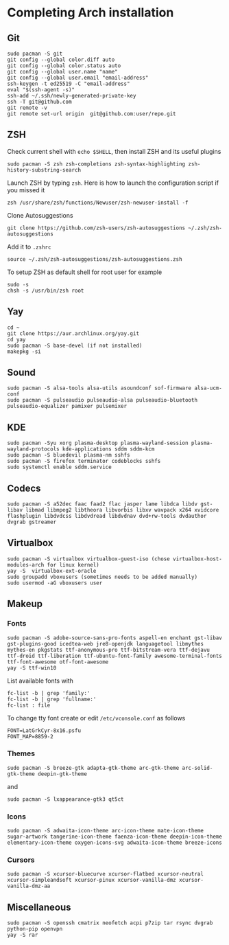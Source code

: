 # Completing Arch installation
## Git
````console
sudo pacman -S git
git config --global color.diff auto
git config --global color.status auto
git config --global user.name "name"
git config --global user.email "email-address"
ssh-keygen -t ed25519 -C "email-address"
eval "$(ssh-agent -s)"
ssh-add ~/.ssh/newly-generated-private-key
ssh -T git@github.com
git remote -v
git remote set-url origin  git@github.com:user/repo.git
````
## ZSH
Check current shell with ``echo $SHELL``, then install ZSH and its useful plugins
````console
sudo pacman -S zsh zsh-completions zsh-syntax-highlighting zsh-history-substring-search
````
Launch ZSH by typing ``zsh``. Here is how to launch the configuration script if you missed it
````console
zsh /usr/share/zsh/functions/Newuser/zsh-newuser-install -f
````
Clone Autosuggestions
````console
git clone https://github.com/zsh-users/zsh-autosuggestions ~/.zsh/zsh-autosuggestions
````
Add it to `.zshrc`
````console
source ~/.zsh/zsh-autosuggestions/zsh-autosuggestions.zsh
````
To setup ZSH as default shell for root user for example
````console
sudo -s
chsh -s /usr/bin/zsh root
````
## Yay
````console
cd ~
git clone https://aur.archlinux.org/yay.git
cd yay
sudo pacman -S base-devel (if not installed)
makepkg -si
````
## Sound
````console
sudo pacman -S alsa-tools alsa-utils asoundconf sof-firmware alsa-ucm-conf
sudo pacman -S pulseaudio pulseaudio-alsa pulseaudio-bluetooth pulseaudio-equalizer pamixer pulsemixer
````
## KDE
````console
sudo pacman -Syu xorg plasma-desktop plasma-wayland-session plasma-wayland-protocols kde-applications sddm sddm-kcm
sudo pacman -S bluedevil plasma-nm sshfs
sudo pacman -S firefox terminator codeblocks sshfs
sudo systemctl enable sddm.service
````
## Codecs
````console
sudo pacman -S a52dec faac faad2 flac jasper lame libdca libdv gst-libav libmad libmpeg2 libtheora libvorbis libxv wavpack x264 xvidcore flashplugin libdvdcss libdvdread libdvdnav dvd+rw-tools dvdauthor dvgrab gstreamer
````
## Virtualbox
````console
sudo pacman -S virtualbox virtualbox-guest-iso (chose virtualbox-host-modules-arch for linux kernel)
yay -S  virtualbox-ext-oracle
sudo groupadd vboxusers (sometimes needs to be added manually)
sudo usermod -aG vboxusers user
````
## Makeup
### Fonts
````console
sudo pacman -S adobe-source-sans-pro-fonts aspell-en enchant gst-libav gst-plugins-good icedtea-web jre8-openjdk languagetool libmythes mythes-en pkgstats ttf-anonymous-pro ttf-bitstream-vera ttf-dejavu ttf-droid ttf-liberation ttf-ubuntu-font-family awesome-terminal-fonts ttf-font-awesome otf-font-awesome
yay -S ttf-win10
````
List available fonts with
````console
fc-list -b | grep 'family:'
fc-list -b | grep 'fullname:'
fc-list : file
````
To change tty font create or edit ``/etc/vconsole.conf`` as follows
````console
FONT=LatGrkCyr-8x16.psfu
FONT_MAP=8859-2
````
### Themes
````console
sudo pacman -S breeze-gtk adapta-gtk-theme arc-gtk-theme arc-solid-gtk-theme deepin-gtk-theme
````
and
````console
sudo pacman -S lxappearance-gtk3 qt5ct
````
### Icons
````console
sudo pacman -S adwaita-icon-theme arc-icon-theme mate-icon-theme sugar-artwork tangerine-icon-theme faenza-icon-theme deepin-icon-theme elementary-icon-theme oxygen-icons-svg adwaita-icon-theme breeze-icons
````
### Cursors
````console
sudo pacman -S xcursor-bluecurve xcursor-flatbed xcursor-neutral xcursor-simpleandsoft xcursor-pinux xcursor-vanilla-dmz xcursor-vanilla-dmz-aa
````
## Miscellaneous
````console
sudo pacman -S openssh cmatrix neofetch acpi p7zip tar rsync dvgrab python-pip openvpn
yay -S rar
````
